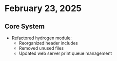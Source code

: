 # February 23, 2025

## Core System

- Refactored hydrogen module:
  - Reorganized header includes
  - Removed unused files
  - Updated web server print queue management
